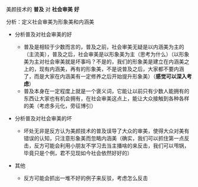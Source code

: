 美颜技术的 **普及** 对 **社会审美** **好**

分析：定义社会审美为形象美和内涵美

* 分析普及对社会审美的好
  * 普及是相较于少数而言的，普及之前，社会审美无疑是以内涵美为主的（主流美），普及之后，社会审美是以形象美为主（思考为什么）（以形象美为主对社会审美就是坏事吗？不是的，我们的形象美是建立在内涵美之上的，现有内涵美，再有的形象美，不是说普及之后，大家都不要内涵了，而是大家在内涵美有一定修养之后开始提升形象美）（**感觉可以深入考虑**）
  * 普及本身在一定程度上就是一个褒义词，它能让以前只有少数人能拥有的东西让大家也有机会拥有，在社会审美这点上，能让大众接触到各种各样的美（考虑多元化，旁征博引）

* 分析普及对社会审美的坏
  * 坏处无非是反方认为美颜技术的普及误导了大众的审美，使得大众对美有错误的认知，只注意形象美而忽略内涵美（确实，我们可以抓住第一点反击，反方可能会利用小朋友不学习去当主播啥的来反击，我们可以甩锅，毕竟只是个例，君不见现如今社会依然好好的）
* 其他
  * 反方可能会抓出一堆不好的例子来反驳，考虑怎么反击